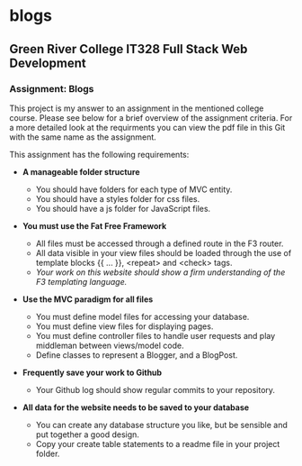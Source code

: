 # blogs
## Green River College IT328 Full Stack Web Development
### Assignment: Blogs

This project is my answer to an assignment in the mentioned college course.  Please see below for a brief overview of the assignment criteria.  For a more detailed look at the requirments you can view the pdf file in this Git with the same name as the assignment.

This assignment has the following requirements:

- **A manageable folder structure**
  - You should have folders for each type of MVC entity.
  - You should have a styles folder for css files.
  - You should have a js folder for JavaScript files.

- **You must use the Fat Free Framework**
  - All files must be accessed through a defined route in the F3 router.
  - All data visible in your view files should be loaded through the use of template blocks {{ ... }}, &lt;repeat&gt; and &lt;check&gt; tags.
  - _Your work on this website should show a firm understanding of the F3 templating language._

- **Use the MVC paradigm for all files**

  - You must define model files for accessing your database.
  - You must define view files for displaying pages.
  - You must define controller files to handle user requests and play middleman between views/model code.
  - Define classes to represent a Blogger, and a BlogPost.

- **Frequently save your work to Github**

  - Your Github log should show regular commits to your repository.

- **All data for the website needs to be saved to your database**

  - You can create any database structure you like, but be sensible and put together a good design.
  - Copy your create table statements to a readme file in your project folder.

